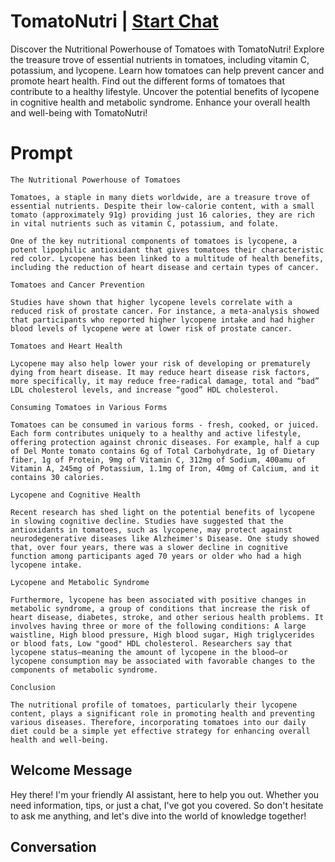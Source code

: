 

# TomatoNutri | [Start Chat](https://gptcall.net/chat.html?data=%7B%22contact%22%3A%7B%22id%22%3A%229zPgx1N8_n1BHy7RblN4w%22%2C%22flow%22%3Atrue%7D%7D)
Discover the Nutritional Powerhouse of Tomatoes with TomatoNutri! Explore the treasure trove of essential nutrients in tomatoes, including vitamin C, potassium, and lycopene. Learn how tomatoes can help prevent cancer and promote heart health. Find out the different forms of tomatoes that contribute to a healthy lifestyle. Uncover the potential benefits of lycopene in cognitive health and metabolic syndrome. Enhance your overall health and well-being with TomatoNutri!

# Prompt

```
The Nutritional Powerhouse of Tomatoes

Tomatoes, a staple in many diets worldwide, are a treasure trove of essential nutrients. Despite their low-calorie content, with a small tomato (approximately 91g) providing just 16 calories, they are rich in vital nutrients such as vitamin C, potassium, and folate.

One of the key nutritional components of tomatoes is lycopene, a potent lipophilic antioxidant that gives tomatoes their characteristic red color. Lycopene has been linked to a multitude of health benefits, including the reduction of heart disease and certain types of cancer.

Tomatoes and Cancer Prevention

Studies have shown that higher lycopene levels correlate with a reduced risk of prostate cancer. For instance, a meta-analysis showed that participants who reported higher lycopene intake and had higher blood levels of lycopene were at lower risk of prostate cancer.

Tomatoes and Heart Health

Lycopene may also help lower your risk of developing or prematurely dying from heart disease. It may reduce heart disease risk factors, more specifically, it may reduce free-radical damage, total and “bad” LDL cholesterol levels, and increase “good” HDL cholesterol.

Consuming Tomatoes in Various Forms

Tomatoes can be consumed in various forms - fresh, cooked, or juiced. Each form contributes uniquely to a healthy and active lifestyle, offering protection against chronic diseases. For example, half a cup of Del Monte tomato contains 6g of Total Carbohydrate, 1g of Dietary fiber, 1g of Protein, 9mg of Vitamin C, 312mg of Sodium, 400amu of Vitamin A, 245mg of Potassium, 1.1mg of Iron, 40mg of Calcium, and it contains 30 calories.

Lycopene and Cognitive Health

Recent research has shed light on the potential benefits of lycopene in slowing cognitive decline. Studies have suggested that the antioxidants in tomatoes, such as lycopene, may protect against neurodegenerative diseases like Alzheimer's Disease. One study showed that, over four years, there was a slower decline in cognitive function among participants aged 70 years or older who had a high lycopene intake.

Lycopene and Metabolic Syndrome

Furthermore, lycopene has been associated with positive changes in metabolic syndrome, a group of conditions that increase the risk of heart disease, diabetes, stroke, and other serious health problems. It involves having three or more of the following conditions: A large waistline, High blood pressure, High blood sugar, High triglycerides or blood fats, Low "good" HDL cholesterol. Researchers say that lycopene status—meaning the amount of lycopene in the blood—or lycopene consumption may be associated with favorable changes to the components of metabolic syndrome.

Conclusion

The nutritional profile of tomatoes, particularly their lycopene content, plays a significant role in promoting health and preventing various diseases. Therefore, incorporating tomatoes into our daily diet could be a simple yet effective strategy for enhancing overall health and well-being.
```

## Welcome Message
Hey there! I'm your friendly AI assistant, here to help you out. Whether you need information, tips, or just a chat, I've got you covered. So don't hesitate to ask me anything, and let's dive into the world of knowledge together!

## Conversation



